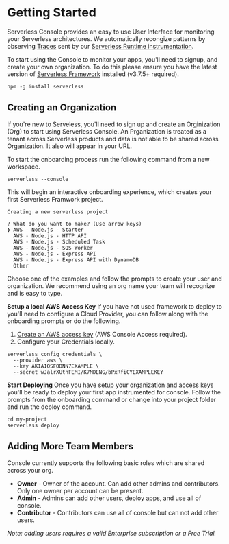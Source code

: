 <!--
title: Using Serveless Console
menuText: Using Serveless Console
description: A guide to using Serverless Console UI
menuOrder: 1
-->

# Getting Started
Serverless Console provides an easy to use User Interface for 
monitoring your Serverless architectures. We automatically
recongize patterns by observing [Traces](traces.md) sent by our
[Serverless Runtime instrumentation](../concepts/index.md).


To start using the Console to monitor your apps, you'll need to
signup, and create your own organization. To do this please ensure
you have the latest version of [Serverless Framework](https://github.com/serverless/serverless) 
installed (v3.7.5+ required).

```text
npm -g install serverless
```

## Creating an Organization 
If you're new to Serveless, you'll need to sign up and create an 
Orginization (Org) to start using Serverless Console. An Prganization 
is treated as a tenant across Serverless products and data is not able to
be shared across Organization. It also will appear in your
URL. 

To start the onboarding process run the following command from a new 
workspace.

```text
serverless --console
```

This will begin an interactive onboarding experience, which creates
your first Serverless Framwork project.

```text
Creating a new serverless project

? What do you want to make? (Use arrow keys)
❯ AWS - Node.js - Starter
  AWS - Node.js - HTTP API
  AWS - Node.js - Scheduled Task
  AWS - Node.js - SQS Worker
  AWS - Node.js - Express API
  AWS - Node.js - Express API with DynamoDB
  Other
```

Choose one of the examples and follow the prompts to create
your user and organization. We recommend using an org name your 
team will recognize and is easy to type.


**Setup a local AWS Access Key**
If you have not used framework to deploy to you'll
need to configure a Cloud Provider, you can follow along
with the onboarding prompts or do the following.


1. [Create an AWS access key](https://www.youtube.com/watch?v=KngM5bfpttA)
(AWS Console Access required).
1. Configure your Credentials locally.

```text
serverless config credentials \
  --provider aws \
  --key AKIAIOSFODNN7EXAMPLE \
  --secret wJalrXUtnFEMI/K7MDENG/bPxRfiCYEXAMPLEKEY
```

**Start Deploying**
Once you have setup your organization and access keys
you'll be ready to deploy your first app instrumented
for console. Follow the prompts from the onboarding
command or change into your project folder and run
the deploy command.

```text
cd my-project
serverless deploy
```


## Adding More Team Members

Console currently supports the following basic roles which 
are shared across your org.

* **Owner** - Owner of the account. Can add other admins and 
contributors. Only one owner per account can be present.
* **Admin** - Admins can add other users, deploy apps, and use 
all of console.
* **Contributor** - Contributors can use all of console but 
can not add other users.

*Note: adding users requires a valid Enterprise subscription
or a Free Trial.*
